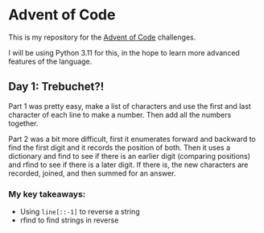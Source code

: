 # Advent of Code

This is my repository for the [Advent of Code](https://adventofcode.com/) challenges.

I will be using Python 3.11 for this, in the hope to learn more advanced features of the language.

## Day 1: Trebuchet?!

Part 1 was pretty easy, make a list of characters and use the first and last character of each line to make a number. Then add all the numbers together.

Part 2 was a bit more difficult, first it enumerates forward and backward to find the first digit and it records the position of both. Then it uses a dictionary and find to see if there is an earlier digit (comparing positions) and rfind to see if there is a later digit. If there is, the new characters are recorded, joined, and then summed for an answer.

### My key takeaways:
* Using `line[::-1]` to reverse a string
* rfind to find strings in reverse
